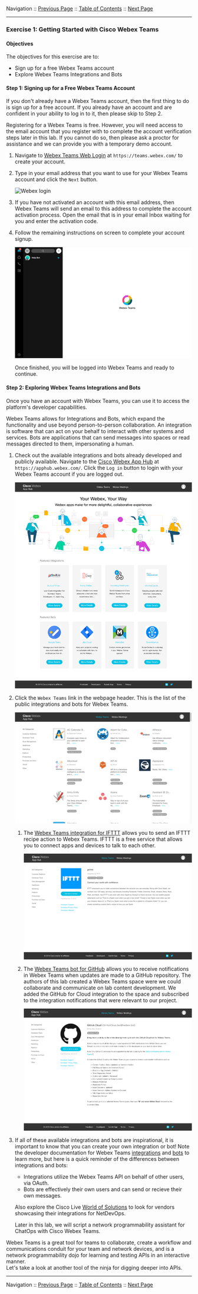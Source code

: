 Navigation :: [Previous Page](LTRPRG-1100-02c1-Teams.md) :: [Table of Contents](LTRPRG-1100-00-Intro.md#table-of-contents) :: [Next Page](LTRPRG-1100-02d1-Postman.md)

---

### Exercise 1: Getting Started with Cisco Webex Teams

#### Objectives

The objectives for this exercise are to:

* Sign up for a free Webex Teams account
* Explore Webex Teams Integrations and Bots

#### Step 1: Signing up for a Free Webex Teams Account

If you don't already have a Webex Teams account, then the first thing to do is sign up for a free account. If you 
already have an account and are confident in your ability to log in to it, then please skip to Step 2.

Registering for a Webex Teams is free.  However, you will need access to the email account that you register with to 
complete the account verification steps later in this lab.  If you cannot do so, then please ask a proctor for 
assistance and we can provide you with a temporary demo account.

1. Navigate to [Webex Teams Web Login](https://teams.webex.com/) at `https://teams.webex.com/` to create your account.

2. Type in your email address that you want to use for your Webex Teams account and click the `Next` button.
    
    ![Webex login](assets/WebexTeams-01.png)
    
3. If you have not activated an account with this email address, then Webex Teams will send an email to this address 
to complete the account activation process. Open the email that is in your email Inbox waiting for you and enter the 
activation code.

4. Follow the remaining instructions on screen to complete your account signup.
    
    ![Webex Teams Homepage](assets/WebexTeams-02.png)
    
    Once finished, you will be logged into Webex Teams and ready to continue.

#### Step 2: Exploring Webex Teams Integrations and Bots

Once you have an account with Webex Teams, you can use it to access the platform's developer capabilities. 

Webex Teams allows for Integrations and Bots, which expand the functionality and use beyond person-to-person 
collaboration.  An integration is software that can act on your behalf to interact with other systems and services. 
Bots are applications that can send messages into spaces or read messages directed to them, impersonating a human.

1. Check out the available integrations and bots already developed and publicly available. Navigate to the
[Cisco Webex App Hub](https://apphub.webex.com/) at `https://apphub.webex.com/`.  Click the `Log in` button to login 
with your Webex Teams account if you are logged out.
    
    ![Webex Teams App Hub](assets/WebexTeams-03.png)
    
2.  Click the `Webex Teams` link in the webpage header.  This is the list of the public integrations and bots for 
Webex Teams.
    
    ![Webex Teams App Hub All Categories](assets/WebexTeams-04.png)
    
    1.  The [Webex Teams integration for IFTTT](https://apphub.webex.com/categories/all/integrations/ifttt-ifttt) 
    allows you to send an IFTTT recipe action to Webex Teams.  IFTTT is a free service that allows you to connect 
    apps and devices to talk to each other.
        
        ![Webex Teams integration for IFTTT](assets/WebexTeams-05.png)
    
    2.  The [Webex Teams bot for GitHub](https://apphub.webex.com/categories/all/bots/github-cloud) allows you to 
    receive notifications in Webex Teams when updates are made to a GitHub repository.  The authors of this lab 
    created a Webex Teams space were we could collaborate and communicate on lab content development.  We added the 
    GitHub for Cloud integration to the space and subscribed to the integration notifications that were relevant to 
    our project.
        
        ![Webex Teams bot for Github](assets/WebexTeams-06.png)

2. If all of these available integrations and bots are inspirational, it is important to know that you can create 
your own integration or bot!  Note the developer documentation for Webex Teams
[integrations](http://developer.webex.com/docs/integrations) and [bots](http://developer.webex.com/docs/bots) to 
learn more, but here is a quick reminder of the differences between integrations and bots:
    
    * Integrations utilize the Webex Teams API on behalf of other users, via OAuth.
    * Bots are effectively their own users and can send or recieve their own messages.
    
    Also explore the Cisco Live [World of Solutions](https://www.ciscolive.com/us/activities/world-of-solutions.html) 
    to look for vendors showcasing their integrations for NetDevOps.
    
    Later in this lab, we will script a network programmability assistant for ChatOps with Cisco Webex Teams.

Webex Teams is a great tool for teams to collaborate, create a workflow and communications conduit for your team 
and network devices, and is a network programmability dojo for learning and testing APIs in an interactive manner.  
Let's take a look at another tool of the ninja for digging deeper into APIs.

---

Navigation :: [Previous Page](LTRPRG-1100-02c1-Teams.md) :: [Table of Contents](LTRPRG-1100-00-Intro.md#table-of-contents) :: [Next Page](LTRPRG-1100-02d1-Postman.md)
